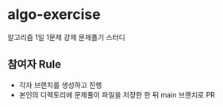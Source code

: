 # algo-exercise
알고리즘 1일 1문제 강제 문제풀기 스터디

## 참여자 Rule
* 각자 브랜치를 생성하고 진행
* 본인의 디렉토리에 문제풀이 파일을 저장한 한 뒤 main 브랜치로 PR
